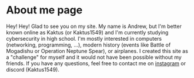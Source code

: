 # About me page

Hey! Hey! Glad to see you on my site. My name is Andrew, but I'm better known online as Kaktus (or Kaktus1549) and I'm currently studying cybersecurity in high school. I'm mostly interested in computers (networking, programming, ...), modern history (events like Battle of Mogadishu or Operation Neptune Spear), or airplanes. I created this site as a "challenge" for myself and it would not have been possible without my friends. If you have any questions, feel free to contact me on [instagram](https://www.instagram.com/kaktus1549_/) or discord (Kaktus1549).